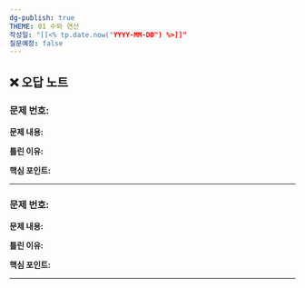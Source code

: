 ```yaml
---
dg-publish: true
THEME: 01 수와 연산
작성일: "[[<% tp.date.now("YYYY-MM-DD") %>]]"
질문예정: false
---
```


## ❌ 오답 노트

### 문제 번호: 
**문제 내용:**


**틀린 이유:**


**핵심 포인트:**


---

### 문제 번호: 
**문제 내용:**


**틀린 이유:**


**핵심 포인트:**


---
